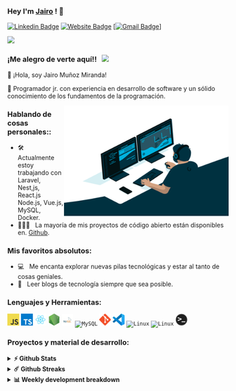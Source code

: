 ### Hey I'm [Jairo](https://github.com/jairmmz) ! 👋

[![Linkedin Badge](https://img.shields.io/badge/-LinkedIn-0e76a8?style=flat-square&logo=Linkedin&logoColor=white)](https://www.linkedin.com/in/jairo-muñoz-miranda-812b7a191/)
[![Website Badge](https://img.shields.io/badge/Website-3b5998?style=flat-square&logo=google-chrome&logoColor=white)]()
<a href = "Jairo: jaimumiran@gmail.com">[![Gmail Badge](https://img.shields.io/badge/-Gmail-e4405f?style=flat-square&logo=Gmail&logoColor=white)]</a>

[![](https://gitscores.herokuapp.com/badge?username=jairmmz&label=Gitscore%20Profile%20Score&style=for-the-badge&color=0088cc)](https://gitscores.herokuapp.com/)

### ¡Me alegro de verte aquí!! &nbsp; ![](https://visitor-badge.glitch.me/badge?page_id=jairmmz&style=flat-square&color=0088cc)

👋 ¡Hola, soy Jairo Muñoz Miranda!

🚀  Programador jr. con experiencia en desarrollo de software y un sólido conocimiento de los fundamentos de la programación.

<img align="right" height="250" width="375" alt="" src="https://github.com/sakilk130/sakilk130/blob/master/code.gif" />

### Hablando de cosas personales::
- 🛠 &nbsp; Actualmente estoy trabajando con Laravel, Nest,js, React.js Node.js, Vue.js, MySQL, Docker.
- 👨🏻‍💻 &nbsp; La mayoría de mis proyectos de código abierto están disponibles en. [Github](https://github.com/jairmmz?tab=repositories).

### Mis favoritos absolutos:

- 💻 &nbsp; Me encanta explorar nuevas pilas tecnológicas y estar al tanto de cosas geniales.
- 📰 &nbsp; Leer blogs de tecnología siempre que sea posible.

### Lenguajes y Herramientas:

<code><img height="27" src="https://raw.githubusercontent.com/github/explore/80688e429a7d4ef2fca1e82350fe8e3517d3494d/topics/javascript/javascript.png" alt="javascript"></code>
<code><img height="27" src="https://raw.githubusercontent.com/github/explore/80688e429a7d4ef2fca1e82350fe8e3517d3494d/topics/typescript/typescript.png" alt="typescript"></code>
<code><img alt="React" height="27px" src="https://raw.githubusercontent.com/github/explore/80688e429a7d4ef2fca1e82350fe8e3517d3494d/topics/react/react.png" /></code>
<code><img height="27" src="https://raw.githubusercontent.com/github/explore/80688e429a7d4ef2fca1e82350fe8e3517d3494d/topics/nodejs/nodejs.png" alt="nodejs"></code>
<code><img  alt="MySQL" width="26px" src="https://raw.githubusercontent.com/github/explore/80688e429a7d4ef2fca1e82350fe8e3517d3494d/topics/mysql/mysql.png" /></code>
<code><img height="27" src="https://encrypted-tbn0.gstatic.com/images?q=tbn%3AANd9GcSTTzPAw-55ssm1Im594xYZ9eRQu2JylrkYLg&usqp=CAU" alt="MySQL"></code>
<code><img height="27" src="https://raw.githubusercontent.com/devicons/devicon/master/icons/git/git-original.svg" alt="git"></code>
<code><img height="27" src="https://raw.githubusercontent.com/github/explore/80688e429a7d4ef2fca1e82350fe8e3517d3494d/topics/visual-studio-code/visual-studio-code.png" /></code>
<code><img alt="Linux" width="26px" src="https://www.vectorlogo.zone/logos/npmjs/npmjs-icon.svg" /></code>
<code><img alt="Linux" width="26px" src="https://www.freepnglogos.com/uploads/linux-png/file-icons-flat-linux-svg-wikimedia-commons-6.png" /></code>
<code><img height="27" src="https://raw.githubusercontent.com/github/explore/80688e429a7d4ef2fca1e82350fe8e3517d3494d/topics/terminal/terminal.png" alt="terminal"></code>

### Proyectos y material de desarrollo:

<details>
  <summary><b>⚡ Github Stats</b></summary>

  <br />
  <img height="180em" src="https://github-readme-stats.vercel.app/api?username=jairmmz&show_icons=true&hide_border=true&&count_private=true&include_all_commits=true&theme=radical" />
  <img height="180em" src="https://github-readme-stats.vercel.app/api/top-langs/?username=jairmmz&show_icons=true&hide_border=true&layout=compact&langs_count=8&theme=radical"/>
</details>

<details>
  <summary><b>☄️ Github Streaks</b></summary>

  <br />
  <img height="180em" src="https://github-readme-streak-stats.herokuapp.com/?user=jairmmz&hide_border=true&theme=radical" />
</details>
<details>
  <summary><b>📊 Weekly development breakdown</b></summary>

  <br />
  <img height="320em" src="https://github-readme-stats.vercel.app/api/top-langs/?username=jairmmz&layout=radical&hide_border=true&theme=radical">
</details>

<div align="center">
